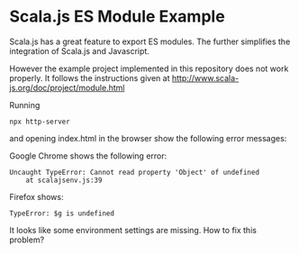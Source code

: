 
# Scala.js ES Module Example

Scala.js has a great feature to export ES modules.
The further simplifies the integration of Scala.js and Javascript.

However the example project implemented in this repository does not work properly.
It follows the instructions given at
http://www.scala-js.org/doc/project/module.html

Running
```
npx http-server
```

and opening index.html in the browser show the following error messages:

Google Chrome shows the following error:

```
Uncaught TypeError: Cannot read property 'Object' of undefined
    at scalajsenv.js:39
```

Firefox shows:

```
TypeError: $g is undefined
```

It looks like some environment settings are missing.
How to fix this problem?
